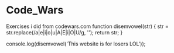# Code_Wars
Exercises i did from codewars.com
function disemvowel(str) {
	str = str.replace(/a|e|i|o|u|A|E|i|O|U/g, '');
	return str;
}

console.log(disemvowel('This website is for losers LOL'));

